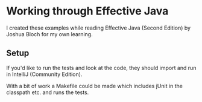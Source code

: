 # Working through Effective Java 

I created these examples while reading Effective Java (Second Edition) by Joshua Bloch for my own learning.

## Setup

If you'd like to run the tests and look at the code, they should import and run in IntelliJ (Community Edition).

With a bit of work a Makefile could be made which includes jUnit in the classpath etc. and runs the tests.

